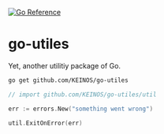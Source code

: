 [![Go Reference](https://pkg.go.dev/badge/github.com/KEINOS/go-utiles.svg)](https://pkg.go.dev/github.com/KEINOS/go-utiles)

# go-utiles

Yet, another utilitiy package of Go.

```bash
go get github.com/KEINOS/go-utiles
```

```go
// import github.com/KEINOS/go-utiles/util

err := errors.New("something went wrong")

util.ExitOnError(err)
```


